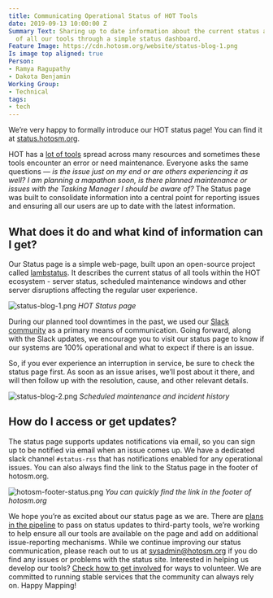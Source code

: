```yaml
---
title: Communicating Operational Status of HOT Tools
date: 2019-09-13 10:00:00 Z
Summary Text: Sharing up to date information about the current status and operation
  of all our tools through a simple status dashboard.
Feature Image: https://cdn.hotosm.org/website/status-blog-1.png
Is image top aligned: true
Person:
- Ramya Ragupathy
- Dakota Benjamin
Working Group:
- Technical
tags:
- tech
---
```


We’re very happy to formally introduce our HOT status page! You can find it at [status.hotosm.org](https://status.hotosm.org/). 

HOT has a [lot of tools](https://www.hotosm.org/tools-and-data) spread across many resources and sometimes these tools encounter an error or need maintenance. Everyone asks the same questions — *is the issue just on my end or are others experiencing it as well?* *I am planning a mapathon soon, is there planned maintenance or issues with the Tasking Manager I should be aware of?* The Status page was built to consolidate information into a central point for reporting issues and ensuring all our users are up to date with the latest information. 

## What does it do and what kind of information can I get? 

Our Status page is a simple web-page, built upon an open-source project called [lambstatus](https://lambstatus.github.io/). It describes the current status of all tools within the HOT ecosystem - server status, scheduled maintenance windows and other server disruptions affecting the regular user experience.

![status-blog-1.png](https://cdn.hotosm.org/website/status-blog-1.png)
*HOT Status page*

During our planned tool downtimes in the past,  we used our [Slack community](https://slack.hotosm.org/) as a primary means of communication. Going forward, along with the Slack updates, we encourage you to visit our status page to know if our systems are 100% operational and what to expect if there is an issue.

So, if you ever experience an interruption in service, be sure to check the status page first. As soon as an issue arises, we’ll post about it there, and will then follow up with the resolution, cause, and other relevant details.

![status-blog-2.png](https://cdn.hotosm.org/website/status-blog-2.png)
*Scheduled maintenance and incident history*

## How do I access or get updates? 

The status page supports updates notifications via email,  so you can sign up to be notified via email when an issue comes up. We have a dedicated slack channel `#status-rss` that has notifications enabled for any operational issues. You can also always find the link to the Status page in the footer of hotosm.org.

![hotosm-footer-status.png](https://cdn.hotosm.org/website/hotosm-footer-status.png)
*You can quickly find the link in the footer of hotosm.org*

We hope you’re as excited about our status page as we are. There are [plans in the pipeline](https://github.com/hotosm/hotosm-status-lambda/issues) to pass on status updates to third-party tools, we’re working to help ensure all our tools are available on the page and add on additional issue-reporting mechanisms. While we continue improving our status communication, please reach out to us at <a href="mailto:sysadmin@hotosm.org">sysadmin@hotosm.org</a> if you do find any issues or problems with the status site. Interested in helping us develop our tools? [Check how to get involved](https://www.hotosm.org/get-involved) for ways to volunteer. We are committed to running stable services that the community can always rely on. Happy Mapping!

